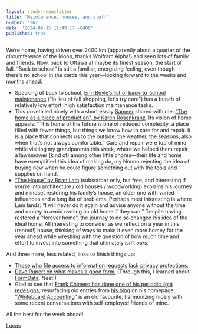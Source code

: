 ```yaml
---
layout: study--newsletter
title: 'Maintenance, houses, and stuff'
number: '367'
date: '2024-09-15 11:49:17 -0400'
published: true
---
```


We’re home, having driven over 2400 km (apparently about a quarter of the circumference of the Moon, thanks Wolfram Alpha!) and seen lots of family and friends. Now, back to Ottawa at maybe its finest season, the start of fall. “Back to school” is still a familiar, energizing feeling, even though there’s no school in the cards this year—looking forward to the weeks and months ahead.

- Speaking of back to school, [Erin Boyle’s list of back-to-school maintenance](https://eboyle.substack.com/p/back-to-school-maintenance) (“in lieu of fall shopping, let's try care”) has a bunch of relatively low effort, high satisfaction maintenance tasks.
- This dovetailed nicely with a short essay [Sameer](https://www.inthemargins.ca) shared with me: [“The home as a place of production”, by Karen Rosenkranz](https://cityquitters.substack.com/p/the-home-as-a-place-of-production). Its vision of home appeals: “This home of the future is one of reduced complexity, a place filled with fewer things, but things we know how to care for and repair. It is a place that connects us to the outside, the weather, the seasons, also when that’s not always comfortable.” Care and repair were top of mind while visiting my grandparents this week, where we helped them repair a lawnmower (kind of) among other little chores—their life and home have exemplified this idea of making do, my Nonno rejecting the idea of buying new when he could figure something out with the tools and supplies on hand.
- [“The House” by Brian Lam](https://www.paklan.org/the-house/) (subscriber only, but free, and interesting if you’re into architecture / old houses / woodworking) explains his journey and mindset restoring his family’s house, an older one with varied influences and a long list of problems. Perhaps most interesting is where Lam lands: “I will never do it again and advise anyone without the time and money to avoid owning an old home if they can.” Despite having restored a “forever home”, the journey to do so changed his idea of the ideal home. All interesting to consider as we reflect on a year in this (rented!) house, thinking of ways to make it even more homey for the year ahead while wrestling with the question of how much time and effort to invest into something that ultimately isn’t _ours_.

And three more, less related, links to finish things up:

- [Those who file access to information requests lack privacy protections.](https://policyoptions.irpp.org/magazines/september-2024/access-privacy/)
- [Dave Rupert on what makes a good form.](https://daverupert.com/2024/09/good-forms/) (Through this, I learned about [FormData](https://developer.mozilla.org/en-US/docs/Web/API/FormData). Neat!)
- Glad to see that [Frank Chimero has done one of his periodic light redesigns](https://frankchimero.com), resurfacing old entries from [his blog](https://frankchimero.com/blog/) on his homepage. “[Whiteboard Accounting](https://frankchimero.com/blog/2010/whiteboard-accounting/)” is an old favourite, harmonizing nicely with some recent conversations with self-employed friends of mine.

All the best for the week ahead!

Lucas
